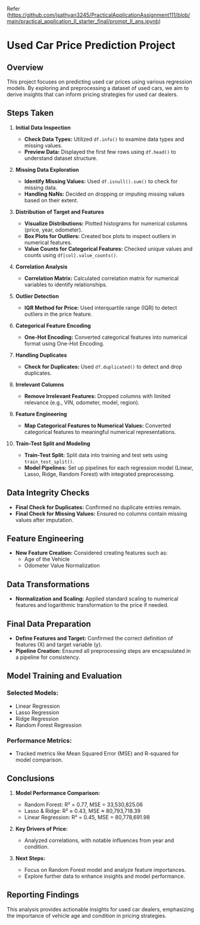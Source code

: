 Refer (https://github.com/jsathyan3245/PracticalApplicationAssignment111/blob/main/practical_application_II_starter_final/prompt_II_ans.ipynb)

# **Used Car Price Prediction Project**

## **Overview**
This project focuses on predicting used car prices using various regression models. By exploring and preprocessing a dataset of used cars, we aim to derive insights that can inform pricing strategies for used car dealers.

## **Steps Taken**

1. **Initial Data Inspection**
   - **Check Data Types:** Utilized `df.info()` to examine data types and missing values.
   - **Preview Data:** Displayed the first few rows using `df.head()` to understand dataset structure.

2. **Missing Data Exploration**
   - **Identify Missing Values:** Used `df.isnull().sum()` to check for missing data.
   - **Handling NaNs:** Decided on dropping or imputing missing values based on their extent.

3. **Distribution of Target and Features**
   - **Visualize Distributions:** Plotted histograms for numerical columns (price, year, odometer).
   - **Box Plots for Outliers:** Created box plots to inspect outliers in numerical features.
   - **Value Counts for Categorical Features:** Checked unique values and counts using `df[col].value_counts()`.

4. **Correlation Analysis**
   - **Correlation Matrix:** Calculated correlation matrix for numerical variables to identify relationships.

5. **Outlier Detection**
   - **IQR Method for Price:** Used interquartile range (IQR) to detect outliers in the price feature.

6. **Categorical Feature Encoding**
   - **One-Hot Encoding:** Converted categorical features into numerical format using One-Hot Encoding.

7. **Handling Duplicates**
   - **Check for Duplicates:** Used `df.duplicated()` to detect and drop duplicates.

8. **Irrelevant Columns**
   - **Remove Irrelevant Features:** Dropped columns with limited relevance (e.g., VIN, odometer, model, region).

9. **Feature Engineering**
   - **Map Categorical Features to Numerical Values:** Converted categorical features to meaningful numerical representations.

10. **Train-Test Split and Modeling**
    - **Train-Test Split:** Split data into training and test sets using `train_test_split()`.
    - **Model Pipelines:** Set up pipelines for each regression model (Linear, Lasso, Ridge, Random Forest) with integrated preprocessing.

## **Data Integrity Checks**
- **Final Check for Duplicates:** Confirmed no duplicate entries remain.
- **Final Check for Missing Values:** Ensured no columns contain missing values after imputation.

## **Feature Engineering**
- **New Feature Creation:** Considered creating features such as:
  - Age of the Vehicle
  - Odometer Value Normalization

## **Data Transformations**
- **Normalization and Scaling:** Applied standard scaling to numerical features and logarithmic transformation to the price if needed.

## **Final Data Preparation**
- **Define Features and Target:** Confirmed the correct definition of features (X) and target variable (y).
- **Pipeline Creation:** Ensured all preprocessing steps are encapsulated in a pipeline for consistency.

## **Model Training and Evaluation**
### **Selected Models:**
- Linear Regression
- Lasso Regression
- Ridge Regression
- Random Forest Regression

### **Performance Metrics:**
- Tracked metrics like Mean Squared Error (MSE) and R-squared for model comparison.

## **Conclusions**
1. **Model Performance Comparison:**
   - Random Forest: R² = 0.77, MSE = 33,530,825.06
   - Lasso & Ridge: R² ≈ 0.43, MSE ≈ 80,793,718.39
   - Linear Regression: R² = 0.45, MSE = 80,778,691.98

2. **Key Drivers of Price:**
   - Analyzed correlations, with notable influences from year and condition.

3. **Next Steps:**
   - Focus on Random Forest model and analyze feature importances.
   - Explore further data to enhance insights and model performance.

## **Reporting Findings**
This analysis provides actionable insights for used car dealers, emphasizing the importance of vehicle age and condition in pricing strategies.
